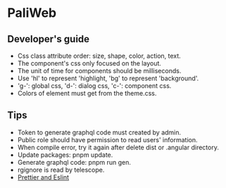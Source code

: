 # PaliWeb

## Developer's guide

- Css class attribute order: size, shape, color, action, text.
- The component's css only focused on the layout.
- The unit of time for components should be milliseconds.
- Use 'hl' to represent 'highlight, 'bg' to represent 'background'.
- 'g-': global css, 'd-': dialog css, 'c-': component css.
- Colors of element must get from the theme.css.

## Tips

- Token to generate graphql code must created by admin.
- Public role should have permission to read users' information.
- When compile error, try it again after delete dist or .angular directory.
- Update packages: pnpm update.
- Generate graphql code: pnpm run gen.
- rgignore is read by telescope.
- [Prettier and Eslint](https://blog.bitsrc.io/how-ive-set-up-eslint-and-prettier-in-angular-16-and-why-i-did-that-4bfc304284a6)
